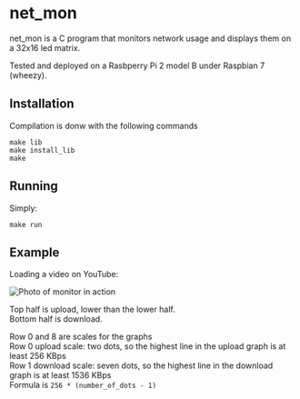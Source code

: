 # net_mon
net_mon is a C program that monitors network usage and displays them on a 32x16 led matrix.

Tested and deployed on a Rasbperry Pi 2 model B under Raspbian 7 (wheezy).

## Installation
Compilation is donw with the following commands

```
make lib
make install_lib
make
```

## Running
Simply:
```
make run
```

## Example
[ex]: http://i.imgur.com/AHTiwcb.jpg "Network monitor"
Loading a video on YouTube:

![Photo of monitor in action][ex]

Top half is upload, lower than the lower half.<br />
Bottom half is download.

Row 0 and 8 are scales for the graphs<br />
Row 0 upload scale: two dots, so the highest line in the upload graph is at least 256 KBps<br />
Row 1 download scale: seven dots, so the highest line in the download graph is at least 1536 KBps<br />
Formula is `256 * (number_of_dots - 1)`
